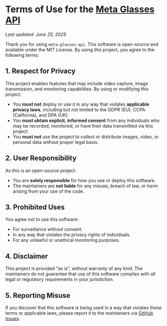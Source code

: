 # Terms of Use for  the [Meta Glasses API](https://github.com/dcrebbin/meta-glasses-api)

_Last updated: June 25, 2025_

Thank you for using `meta-glasses-api`. This software is open-source and available under the MIT License. By using this project, you agree to the following terms:

## 1. Respect for Privacy

This project enables features that may include video capture, image transmission, and monitoring capabilities. By using or modifying this project:

- You **must not** deploy or use it in any way that violates **applicable privacy laws**, including but not limited to the GDPR (EU), CCPA (California), and DPA (UK).
- You **must obtain explicit, informed consent** from any individuals who may be recorded, monitored, or have their data transmitted via this project.
- You **must not** use the project to collect or distribute images, video, or personal data without proper legal basis.

## 2. User Responsibility

As this is an open-source project:

- You are **solely responsible** for how you use or deploy this software.
- The maintainers are **not liable** for any misuse, breach of law, or harm arising from your use of the code.

## 3. Prohibited Uses

You agree not to use this software:

- For surveillance without consent.
- In any way that violates the privacy rights of individuals.
- For any unlawful or unethical monitoring purposes.

## 4. Disclaimer

This project is provided "as is", without warranty of any kind. The maintainers do not guarantee that use of this software complies with all legal or regulatory requirements in your jurisdiction.

## 5. Reporting Misuse

If you discover that this software is being used in a way that violates these terms or applicable laws, please report it to the maintainers via [GitHub Issues](https://github.com/dcrebbin/meta-glasses-api/issues).
